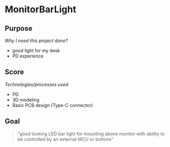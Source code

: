 # MonitorBarLight
## Purpose
*Why I need this project done?*
- good light for my desk
- PD experience

## Score
*Technologies/processes used*
- PD
- 3D modeling
- Basic PCB design (Type-C connector)

## Goal
> "good looking LED bar light for mounting above monitor with ability to be controlled by an external MCU or buttons"
